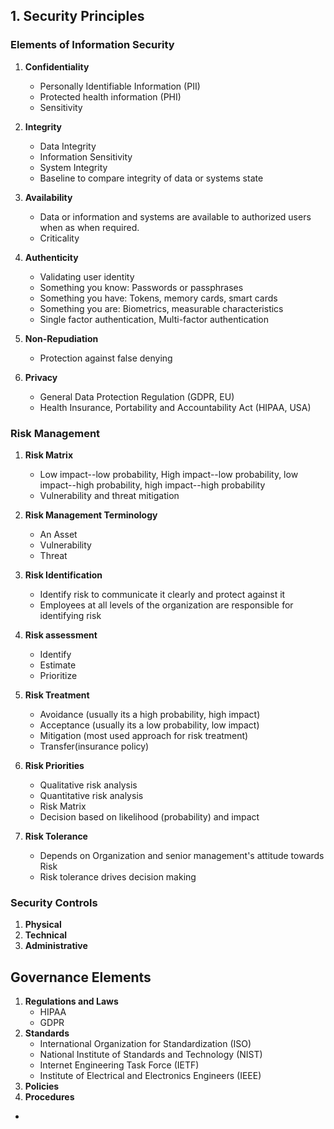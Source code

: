 ## 1. Security Principles

### Elements of Information Security
1. **Confidentiality**
	- Personally Identifiable Information (PII)
	- Protected health information (PHI)
	- Sensitivity

2. **Integrity**
	- Data Integrity
	- Information Sensitivity
	- System Integrity
	- Baseline to compare integrity of data or systems state

3. **Availability**
	- Data or information and systems are available to authorized users when as when required.
	- Criticality

4. **Authenticity**
	- Validating user identity
	- Something you know: Passwords or passphrases
	- Something you have: Tokens, memory cards, smart cards
	- Something you are: Biometrics, measurable characteristics
	- Single factor authentication, Multi-factor authentication

5. **Non-Repudiation**
	- Protection against false denying

6. **Privacy**
	- General Data Protection Regulation (GDPR, EU)
	- Health Insurance, Portability and Accountability Act (HIPAA, USA)

### Risk Management
1. **Risk Matrix** 
	- Low impact--low probability, High impact--low probability, low impact--high probability, high impact--high probability
	- Vulnerability and threat mitigation
	
2. **Risk Management Terminology**
	- An Asset
	- Vulnerability
	- Threat

3. **Risk Identification**
	- Identify risk to communicate it clearly and protect against it
	- Employees at all levels of the organization are responsible for identifying risk

4. **Risk assessment**
	- Identify
	- Estimate
	- Prioritize

5. **Risk Treatment**
	- Avoidance (usually its a high probability, high impact)
	- Acceptance (usually its a low probability, low impact)
	- Mitigation (most used approach for risk treatment)
	- Transfer(insurance policy)

6. **Risk Priorities**
	- Qualitative risk analysis
	- Quantitative risk analysis
	- Risk Matrix
	- Decision based on likelihood (probability) and impact 

7. **Risk Tolerance**
	- Depends on Organization and senior management's attitude towards Risk
	- Risk tolerance drives decision making
	
### Security Controls
1. **Physical**
2. **Technical**
3. **Administrative**

## Governance Elements	
1. **Regulations and Laws**
	- HIPAA
	- GDPR	
2. **Standards**
	- International Organization for Standardization (ISO) 
	- National Institute of Standards and Technology (NIST)
	- Internet Engineering Task Force (IETF)
	- Institute of Electrical and Electronics Engineers (IEEE)
3. **Policies**
4. **Procedures**





*
